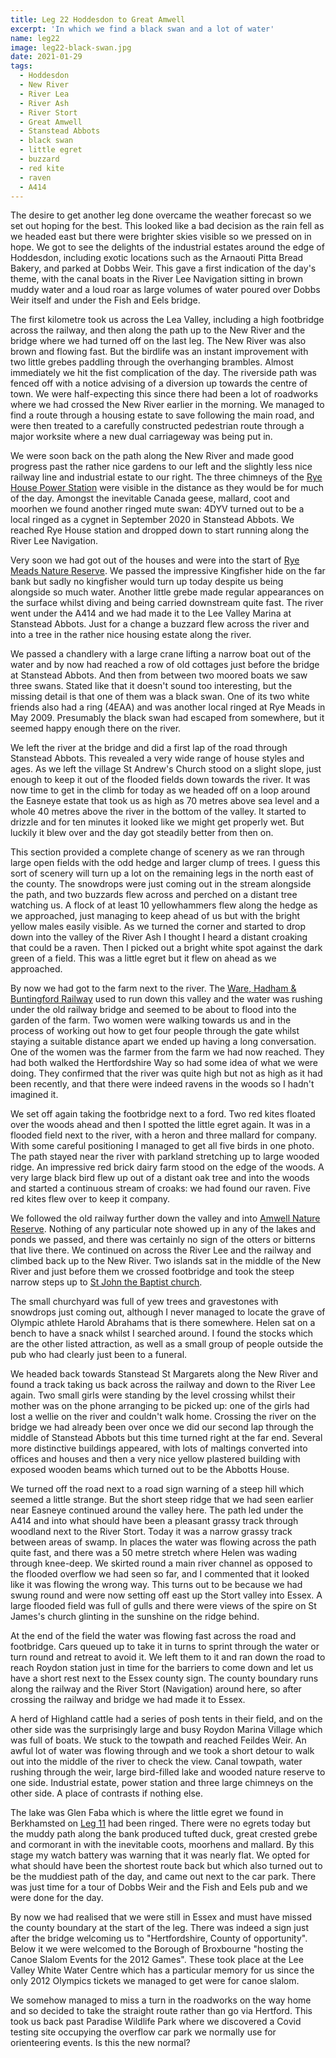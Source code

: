 ```yaml
---
title: Leg 22 Hoddesdon to Great Amwell
excerpt: 'In which we find a black swan and a lot of water'
name: leg22
image: leg22-black-swan.jpg
date: 2021-01-29
tags:
  - Hoddesdon
  - New River
  - River Lea
  - River Ash
  - River Stort
  - Great Amwell
  - Stanstead Abbots
  - black swan
  - little egret
  - buzzard
  - red kite
  - raven
  - A414
---
```


The desire to get another leg done overcame the weather forecast so we set out hoping for the best. This looked like a bad decision as the rain fell as we headed east but there were brighter skies visible so we pressed on in hope. We got to see the delights of the industrial estates around the edge of Hoddesdon, including exotic locations such as the Arnaouti Pitta Bread Bakery, and parked at Dobbs Weir. This gave a first indication of the day's theme, with the canal boats in the River Lee Navigation sitting in brown muddy water and a loud roar as large volumes of water poured over Dobbs Weir itself and under the Fish and Eels bridge.

The first kilometre took us across the Lea Valley, including a high footbridge across the railway, and then along the path up to the New River and the bridge where we had turned off on the last leg. The New River was also brown and flowing fast. But the birdlife was an instant improvement with two little grebes paddling through the overhanging brambles. Almost immediately we hit the fist complication of the day. The riverside path was fenced off with a notice advising of a diversion up towards the centre of town. We were half-expecting this since there had been a lot of roadworks where we had crossed the New River earlier in the morning. We managed to find a route through a housing estate to save following the main road, and were then treated to a carefully constructed pedestrian route through a major worksite where a new dual carriageway was being put in.

We were soon back on the path along the New River and made good progress past the rather nice gardens to our left and the slightly less nice railway line and industrial estate to our right. The three chimneys of the [Rye House Power Station](https://www.google.com/url?sa=t&rct=j&q=&esrc=s&source=web&cd=&cad=rja&uact=8&ved=2ahUKEwiYpOGlmcnuAhXQT8AKHYWnAk4QFjACegQIBBAC&url=https%3A%2F%2Fwww.scottishpower.com%2Fuserfiles%2Ffile%2FRyehouseSite2011.pdf&usg=AOvVaw0K59xWi_MqsVaXUxE7lONM) were visible in the distance as they would be for much of the day. Amongst the inevitable Canada geese, mallard, coot and moorhen we found another ringed mute swan: 4DYV turned out to be a local ringed as a cygnet in September 2020 in Stanstead Abbots. We reached Rye House station and dropped down to start running along the River Lee Navigation.

Very soon we had got out of the houses and were into the start of [Rye Meads Nature Reserve](https://www.rspb.org.uk/reserves-and-events/reserves-a-z/rye-meads/). We passed the impressive Kingfisher hide on the far bank but sadly no kingfisher would turn up today despite us being alongside so much water. Another little grebe made regular appearances on the surface whilst diving and being carried downstream quite fast. The river went under the A414 and we had made it to the Lee Valley Marina at Stanstead Abbots. Just for a change a buzzard flew across the river and into a tree in the rather nice housing estate along the river.

We passed a chandlery with a large crane lifting a narrow boat out of the water and by now had reached a row of old cottages just before the bridge at Stanstead Abbots. And then from between two moored boats we saw three swans. Stated like that it doesn't sound too interesting, but the missing detail is that one of them was a black swan. One of its two white friends also had a ring (4EAA) and was another local ringed at Rye Meads in May 2009. Presumably the black swan had escaped from somewhere, but it seemed happy enough there on the river.

We left the river at the bridge and did a first lap of the road through Stanstead Abbots. This revealed a very wide range of house styles and ages. As we left the village St Andrew's Church stood on a slight slope, just enough to keep it out of the flooded fields down towards the river. It was now time to get in the climb for today as we headed off on a loop around the Easneye estate that took us as high as 70 metres above sea level and a whole 40 metres above the river in the bottom of the valley. It started to drizzle and for ten minutes it looked like we might get properly wet. But luckily it blew over and the day got steadily better from then on.

This section provided a complete change of scenery as we ran through large open fields with the odd hedge and larger clump of trees. I guess this sort of scenery will turn up a lot on the remaining legs in the north east of the county. The snowdrops were just coming out in the stream alongside the path, and two buzzards flew across and perched on a distant tree watching us. A flock of at least 10 yellowhammers flew along the hedge as we approached, just managing to keep ahead of us but with the bright yellow males easily visible. As we turned the corner and started to drop down into the valley of the River Ash I thought I heard a distant croaking that could be a raven. Then I picked out a bright white spot against the dark green of a field. This was a little egret but it flew on ahead as we approached.

By now we had got to the farm next to the river. The [Ware, Hadham & Buntingford Railway](https://www.hertsmemories.org.uk/content/herts-history/towns-and-villages/buntingford/the-bunt) used to run down this valley and the water was rushing under the old railway bridge and seemed to be about to flood into the garden of the farm. Two women were walking towards us and in the process of working out how to get four people through the gate whilst staying a suitable distance apart we ended up having a long conversation. One of the women was the farmer from the farm we had now reached. They had both walked the Hertfordshire Way so had some idea of what we were doing. They confirmed that the river was quite high but not as high as it had been recently, and that there were indeed ravens in the woods so I hadn't imagined it.

We set off again taking the footbridge next to a ford. Two red kites floated over the woods ahead and then I spotted the little egret again. It was in a flooded field next to the river, with a heron and three mallard for company. With some careful positioning I managed to get all five birds in one photo. The path stayed near the river with parkland stretching up to large wooded ridge. An impressive red brick dairy farm stood on the edge of the woods. A very large black bird flew up out of a distant oak tree and into the woods and started a continuous stream of croaks: we had found our raven. Five red kites flew over to keep it company.

We followed the old railway further down the valley and into [Amwell Nature Reserve](https://www.hertswildlifetrust.org.uk/nature-reserves/amwell). Nothing of any particular note showed up in any of the lakes and ponds we passed, and there was certainly no sign of the otters or bitterns that live there. We continued on across the River Lee and the railway and climbed back up to the New River. Two islands sat in the middle of the New River and just before them we crossed footbridge and took the steep narrow steps up to [St John the Baptist church](https://hertfordshirechurches.weebly.com/great-amwell-church-hertfordshire.html).

The small churchyard was full of yew trees and gravestones with snowdrops just coming out, although I never managed to locate the grave of Olympic athlete Harold Abrahams that is there somewhere. Helen sat on a bench to have a snack whilst I searched around. I found the stocks which are the other listed attraction, as well as a small group of people outside the pub who had clearly just been to a funeral.

We headed back towards Stanstead St Margarets along the New River and found a track taking us back across the railway and down to the River Lee again. Two small girls were standing by the level crossing whilst their mother was on the phone arranging to be picked up: one of the girls had lost a wellie on the river and couldn't walk home. Crossing the river on the bridge we had already been over once we did our second lap through the middle of Stanstead Abbots but this time turned right at the far end. Several more distinctive buildings appeared, with lots of maltings converted into offices and houses and then a very nice yellow plastered building with exposed wooden beams which turned out to be the Abbotts House.

We turned off the road next to a road sign warning of a steep hill which seemed a little strange. But the short steep ridge that we had seen earlier near Easneye continued around the valley here. The path led under the A414 and into what should have been a pleasant grassy track through woodland next to the River Stort. Today it was a narrow grassy track between areas of swamp. In places the water was flowing across the path quite fast, and there was a 50 metre stretch where Helen was wading through knee-deep. We skirted round a main river channel as opposed to the flooded overflow we had seen so far, and I commented that it looked like it was flowing the wrong way. This turns out to be because we had swung round and were now setting off east up the Stort valley into Essex. A large flooded field was full of gulls and there were views of the spire on St James's church glinting in the sunshine on the ridge behind.

At the end of the field the water was flowing fast across the road and footbridge. Cars queued up to take it in turns to sprint through the water or turn round and retreat to avoid it. We left them to it and ran down the road to reach Roydon station just in time for the barriers to come down and let us have a short rest next to the Essex county sign. The county boundary runs along the railway and the River Stort (Navigation) around here, so after crossing the railway and bridge we had made it to Essex.

A herd of Highland cattle had a series of posh tents in their field, and on the other side was the surprisingly large and busy Roydon Marina Village which was full of boats. We stuck to the towpath and reached Feildes Weir. An awful lot of water was flowing through and we took a short detour to walk out into the middle of the river to check the view. Canal towpath, water rushing through the weir, large bird-filled lake and wooded nature reserve to one side. Industrial estate, power station and three large chimneys on the other side. A place of contrasts if nothing else.

The lake was Glen Faba which is where the little egret we found in Berkhamsted on [Leg 11](https://www.maprunner.co.uk/hertsway/post/leg-11-berkhamsted-common-to-bovingdon/) had been ringed. There were no egrets today but the muddy path along the bank produced tufted duck, great crested grebe and cormorant in with the inevitable coots, moorhens and mallard. By this stage my watch battery was warning that it was nearly flat. We opted for what should have been the shortest route back but which also turned out to be the muddiest path of the day, and came out next to the car park. There was just time for a tour of Dobbs Weir and the Fish and Eels pub and we were done for the day.

By now we had realised that we were still in Essex and must have missed the county boundary at the start of the leg. There was indeed a sign just after the bridge welcoming us to "Hertfordshire, County of opportunity". Below it we were welcomed to the Borough of Broxbourne "hosting the Canoe Slalom Events for the 2012 Games". These took place at the Lee Valley White Water Centre which has a particular memory for us since the only 2012 Olympics tickets we managed to get were for canoe slalom.

We somehow managed to miss a turn in the roadworks on the way home and so decided to take the straight route rather than go via Hertford. This took us back past Paradise Wildlife Park where we discovered a Covid testing site occupying the overflow car park we normally use for orienteering events. Is this the new normal?
